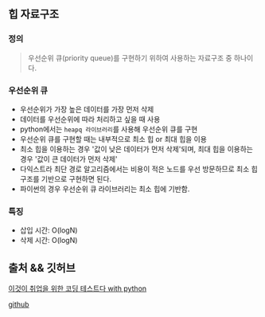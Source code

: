 ## 힙 자료구조
### 정의
> 우선순위 큐(priority queue)를 구현하기 위하여 사용하는 자료구조 중 하나이다.

### 우선순위 큐
- 우선순위가 가장 높은 데이터를 가장 먼저 삭제
- 데이터를 우선순위에 따라 처리하고 싶을 때 사용
- python에서는 `heapq 라이브러리`를 사용해 우선순위 큐를 구현
- 우선순위 큐를 구현할 때는 내부적으로 최소 힙 or 최대 힙을 이용
- 최소 힙을 이용하는 경우 '값이 낮은 데이터가 먼저 삭제'되며, 최대 힙을 이용하는 경우 '값이 큰 데이터가 먼저 삭제'
- 다익스트라 최단 경로 알고리즘에서는 비용이 적은 노드를 우선 방문하므로 최소 힙 구조를 기반으로 구현하면 된다.
- 파이썬의 경우 우선순위 큐 라이브러리는 최소 힙에 기반함.

### 특징
- 삽입 시간: O(logN)
- 삭제 시간: O(logN)

## 출처 && 깃허브
[이것이 취업을 위한 코딩 테스트다 with python](http://www.yes24.com/Product/Goods/91433923)

[github](https://github.com/KYUSEONGHAN/python-for-coding-test)